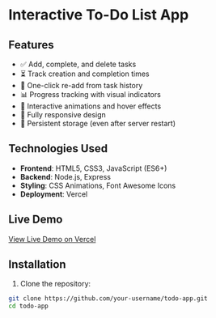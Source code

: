 # Interactive To-Do List App




## Features

- ✅ Add, complete, and delete tasks
- ⏳ Track creation and completion times
- 🔄 One-click re-add from task history
- 📊 Progress tracking with visual indicators
- 🎨 Interactive animations and hover effects
- 📱 Fully responsive design
- 💾 Persistent storage (even after server restart)

## Technologies Used

- **Frontend**: HTML5, CSS3, JavaScript (ES6+)
- **Backend**: Node.js, Express
- **Styling**: CSS Animations, Font Awesome Icons
- **Deployment**: Vercel

## Live Demo

[View Live Demo on Vercel](https://your-vercel-app-url.vercel.app)

## Installation

1. Clone the repository:
```bash
git clone https://github.com/your-username/todo-app.git
cd todo-app
